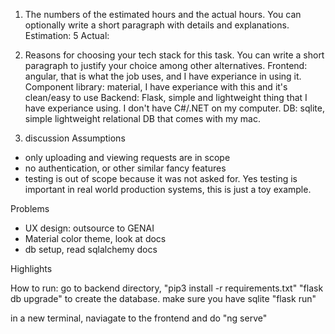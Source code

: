 1. The numbers of the estimated hours and the actual hours. You can optionally write a short
paragraph with details and explanations.
Estimation: 5
Actual: 

2. Reasons for choosing your tech stack for this task. You can write a short paragraph to justify
your choice among other alternatives.
Frontend: angular, that is what the job uses, and I have experiance in using it.
Component library: material, I have experiance with this and it's clean/easy to use
Backend: Flask, simple and lightweight thing that I have experiance using. I don't have C#/.NET on my computer.
DB: sqlite, simple lightweight relational DB that comes with my mac. 

3. discussion
Assumptions
- only uploading and viewing requests are in scope
- no authentication, or other similar fancy features
- testing is out of scope because it was not asked for. Yes testing is important in real world production systems,
  this is just a toy example.

Problems
- UX design: outsource to GENAI
- Material color theme, look at docs
- db setup, read sqlalchemy docs

Highlights



How to run: 
go to backend directory, "pip3 install -r requirements.txt"
"flask db upgrade" to create the database. make sure you have sqlite
"flask run"

in a new terminal, naviagate to the frontend and do "ng serve"